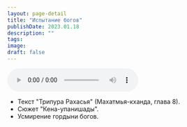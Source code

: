 ```yaml
---
layout: page-detail
title: "Испытание богов"
publishDate: 2023.01.18
description: ""
tags:
image:
draft: false
---
```


<audio title="2023.01.18 - Испытание богов.mp3" src="/upload/iblock/89d/89d4b7ead1782cbf7438139cc93f3c1a.mp3" controls=""></audio>

* Текст "Трипура Рахасья" (Махатмья-кханда, глава 8).
* Сюжет "Кена-упанишады".
* Усмирение гордыни богов.

  
